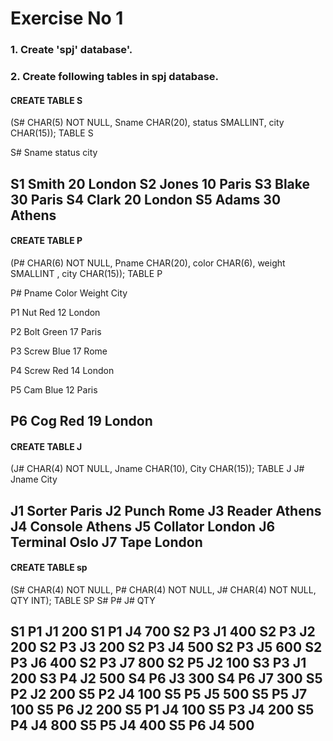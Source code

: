 # Exercise No 1

### 1. Create 'spj' database'.

### 2. Create following tables in spj database.

#### CREATE TABLE S

(S# CHAR(5) NOT NULL, Sname CHAR(20), status SMALLINT, city CHAR(15));
TABLE S

S#  Sname   status  city

S1 Smith 20 London
S2 Jones 10 Paris
S3 Blake 30 Paris
S4 Clark 20 London
S5 Adams 30 Athens 
----------------------------------------------------


#### CREATE TABLE P

(P# CHAR(6) NOT NULL, Pname CHAR(20), color CHAR(6), weight SMALLINT , city 
CHAR(15));
TABLE P

P#  Pname   Color   Weight  City


P1  Nut     Red     12      London

P2  Bolt    Green   17      Paris

P3  Screw   Blue    17      Rome

P4 Screw Red 14 London

P5 Cam Blue 12 Paris

P6 Cog Red 19 London
---------------------------------------------------------------


#### CREATE TABLE J 

(J# CHAR(4) NOT NULL, Jname CHAR(10), City CHAR(15)); 
TABLE J
J# Jname City

J1 Sorter Paris
J2 Punch Rome
J3 Reader Athens
J4 Console Athens
J5 Collator London
J6 Terminal Oslo
J7 Tape London
------------------------------------------------


#### CREATE TABLE sp 

(S# CHAR(4) NOT NULL, P# CHAR(4) NOT NULL, J# CHAR(4) 
NOT NULL, QTY INT);
TABLE SP
S# P# J# QTY

S1 P1 J1 200
S1 P1 J4 700
S2 P3 J1 400
S2 P3 J2 200
S2 P3 J3 200
S2 P3 J4 500
S2 P3 J5 600
S2 P3 J6 400
S2 P3 J7 800
S2 P5 J2 100
S3 P3 J1 200
S3 P4 J2 500
S4 P6 J3 300
S4 P6 J7 300
S5 P2 J2 200
S5 P2 J4 100
S5 P5 J5 500
S5 P5 J7 100
S5 P6 J2 200
S5 P1 J4 100
S5 P3 J4 200
S5 P4 J4 800
S5 P5 J4 400
S5 P6 J4 500
----------------------------